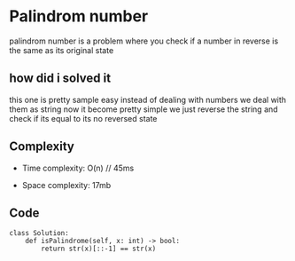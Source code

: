     
# Palindrom number
palindrom number is a problem where you check if a number in reverse is the same as its original state

## how did i solved it
this one is pretty sample easy instead of dealing with numbers we deal with them as string 
now it become pretty simple we just reverse the string and check if its equal to its no reversed state

## Complexity
- Time complexity:
O(n) // 45ms

- Space complexity:
17mb

## Code
```
class Solution:
    def isPalindrome(self, x: int) -> bool:
        return str(x)[::-1] == str(x)
```